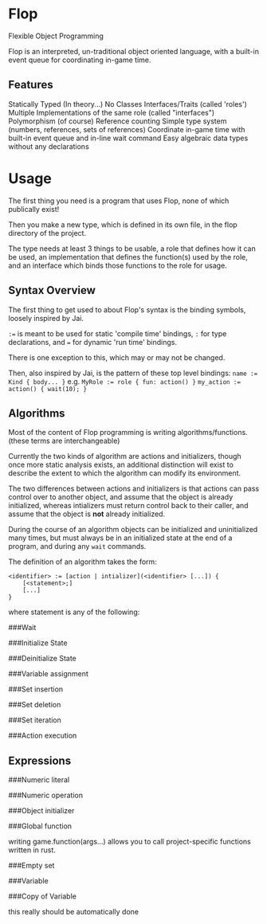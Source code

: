 
Flop
====

Flexible Object Programming

Flop is an interpreted, un-traditional object oriented language, with a
built-in event queue for coordinating in-game time.


Features
--------

Statically Typed (In theory...)
No Classes
Interfaces/Traits (called 'roles')
Multiple Implementations of the same role (called "interfaces")
Polymorphism (of course)
Reference counting
Simple type system (numbers, references, sets of references)
Coordinate in-game time with built-in event queue and in-line wait command
Easy algebraic data types without any declarations


Usage
=====

The first thing you need is a program that uses Flop, none of which publically
exist!

Then you make a new type, which is defined in its own file, in the flop
directory of the project.

The type needs at least 3 things to be usable, a role that defines how it can
be used, an implementation that defines the function(s) used by the role, and
an interface which binds those functions to the role for usage.

Syntax Overview
---------------

The first thing to get used to about Flop's syntax is the binding symbols,
loosely inspired by Jai.

`:=` is meant to be used for static 'compile time' bindings, `:` for type
declarations, and `=` for dynamic 'run time' bindings.

There is one exception to this, which may or may not be changed.

Then, also inspired by Jai, is the pattern of these top level bindings:
`name := Kind { body... }`
e.g.
`MyRole := role { fun: action() }`
`my_action := action() { wait(10); }`


Algorithms
----------

Most of the content of Flop programming is writing algorithms/functions.
(these terms are interchangeable)

Currently the two kinds of algorithm are actions and initializers, though once
more static analysis exists, an additional distinction will exist to describe
the extent to which the algorithm can modify its environment.

The two differences between actions and initializers is that actions can pass
control over to another object, and assume that the object is already
initialized, whereas intializers must return control back to their caller, and
assume that the object is __not__ already initialized.

During the course of an algorithm objects can be initialized and uninitialized
many times, but must always be in an initialized state at the end of a program,
and during any `wait` commands.

The definition of an algorithm takes the form:
```
<identifier> := [action | intializer](<identifier> [...]) {
    [<statement>;]
    [...]
}
```

where statement is any of the following:

###Wait

###Initialize State

###Deinitialize State

###Variable assignment

###Set insertion

###Set deletion

###Set iteration

###Action execution

Expressions
-----------

###Numeric literal

###Numeric operation

###Object initializer

###Global function

writing game.function(args...) allows you to call project-specific functions
written in rust.

###Empty set

###Variable

###Copy of Variable

this really should be automatically done
